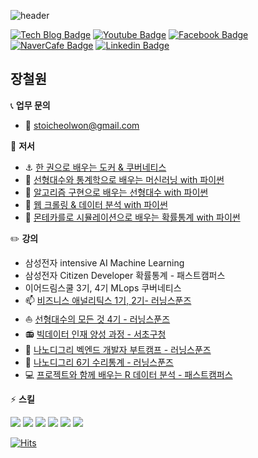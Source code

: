 ![header](https://capsule-render.vercel.app/api?type=Soft&color=8A0806&height=80&section=header&text=Find%20Core,%20Make%20More&fontSize=20&fontColor=F2F2F2)

[![Tech Blog Badge](http://img.shields.io/badge/-Tech%20blog-black?style=flat-square&logo=github&link=https://losskatsu.github.io)](https://losskatsu.github.io)
[![Youtube Badge](https://img.shields.io/badge/Youtube-ff0000?style=flat-square&logo=youtube&link=https://www.youtube.com/channel/UCHGdug7d72yrZq1cRORahXA)](https://www.youtube.com/channel/UCHGdug7d72yrZq1cRORahXA)
[![Facebook Badge](https://img.shields.io/badge/facebook-1877f2?style=flat-square&logo=facebook&logoColor=white&link=https://www.facebook.com/cheolwon.jang.87/)](https://www.facebook.com/cheolwon.jang.87/)
[![NaverCafe Badge](http://img.shields.io/badge/-NaverCafe-darkgreen?style=flat-square&logo=Lit&https://cafe.naver.com/aifromstat)](https://cafe.naver.com/aifromstat)
[![Linkedin Badge](https://img.shields.io/badge/linkedin-0A66C2?style=flat-square&logo=linkedin&link=https://www.linkedin.com/in/cheolwon-jang/)](https://www.linkedin.com/in/cheolwon-jang/)

## 장철원  


 :telephone_receiver: **업무 문의** 

* :e-mail: stoicheolwon@gmail.com

:closed_book: **저서**

* :anchor: [한 권으로 배우는 도커 & 쿠버네티스](https://www.yes24.com/Product/Goods/126115324)  
* :rocket: [선형대수와 통계학으로 배우는 머신러닝 with 파이썬](http://www.yes24.com/Product/Goods/97032765?OzSrank=1)  
* :turtle: [알고리즘 구현으로 배우는 선형대수 with 파이썬](http://www.yes24.com/Product/Goods/105772247)  
* :satellite: [웹 크롤링 & 데이터 분석 with 파이썬](http://www.yes24.com/Product/Goods/106175772)  
* 🌠 [몬테카를로 시뮬레이션으로 배우는 확률통계 with 파이썬](http://www.yes24.com/Product/Goods/117709828)   

:pencil2: **강의**  

* 삼성전자 intensive AI Machine Learning  
* 삼성전자 Citizen Developer 확률통계 - 패스트캠퍼스  
* 이어드림스쿨 3기, 4기 MLops 쿠버네티스    
* :mailbox: [비즈니스 애널리틱스 1기, 2기- 러닝스푼즈](https://learningspoons.com/course/detail/ba/)  
* :sailboat: [선형대수의 모든 것 4기 - 러닝스푼즈](https://learningspoons.com/course/detail/linear_algebra/)  
* :radio: [빅데이터 인재 양성 과정 - 서초구청](https://learningspoons.notion.site/X-6fc3ecc40d6f4beeb42fa52499bed721)  
* :snake: [나노디그리 벡엔드 개발자 부트캠프 - 러닝스푼즈](https://learningspoons.com/course/detail/django-backend/)  
* :school: [나노디그리 6기 수리통계 - 러닝스푼즈](https://learningspoons.com/course/detail/tobedataanalyst/)  
* :computer: [프로젝트와 함께 배우는 R 데이터 분석 - 패스트캠퍼스](https://fastcampus.co.kr/data_online_rdata)  

:zap: **스킬**   

<div align=left> 
<img src="https://img.shields.io/badge/Ubuntu-E95420?style=flat-square&logo=Ubuntu&logoColor=white"/>
<img src="https://img.shields.io/badge/Python-3776AB?style=flat-square&logo=Python&logoColor=white"/>
<img src="https://img.shields.io/badge/scikitlearn-F7931E?style=flat-square&logo=scikitlearn&logoColor=white"/>
<img src="https://img.shields.io/badge/PyTorch-EE4C2C?style=flat-square&logo=PyTorch&logoColor=white"/>
<img src="https://img.shields.io/badge/Docker-2496ED?style=flat-square&logo=Docker&logoColor=white"/>
<img src="https://img.shields.io/badge/Kubernetes-326CE5?style=flat-square&logo=Kubernetes&logoColor=white"/>
<br>
</div>


[![Hits](https://hits.seeyoufarm.com/api/count/incr/badge.svg?url=https%3A%2F%2Fgithub.com%2Flosskatsu&count_bg=%2379C83D&title_bg=%23555555&icon=&icon_color=%23E7E7E7&title=hits&edge_flat=false)](https://hits.seeyoufarm.com)







<!--
**losskatsu/losskatsu** is a ✨ _special_ ✨ repository because its `README.md` (this file) appears on your GitHub profile.

Here are some ideas to get you started:

- 🔭 I’m currently working on ...
- 🌱 I’m currently learning ...
- 👯 I’m looking to collaborate on ...
- 🤔 I’m looking for help with ...
- 💬 Ask me about ...
- 📫 How to reach me: ...
- 😄 Pronouns: ...👋
- ⚡ Fun fact: ...

헤더 수정하는 사이트 https://github.com/kyechan99/capsule-render#how-to-use
이모지 사이트 https://inpa.tistory.com/entry/MarkDown-%F0%9F%93%9A-Emoji-%EC%9D%B4%EB%AA%A8%ED%8B%B0%EC%BD%98-%EC%82%AC%EC%9A%A9%ED%95%98%EA%B8%B0

성적표
 
![Cheolwon's GitHub stats](https://github-readme-stats.vercel.app/api?username=losskatsu&show_icons=true&theme=jolly)

![Top Langs](https://github-readme-stats.vercel.app/api/top-langs/?username=losskatsu&layout=compact&theme=jolly)  
 

-->
